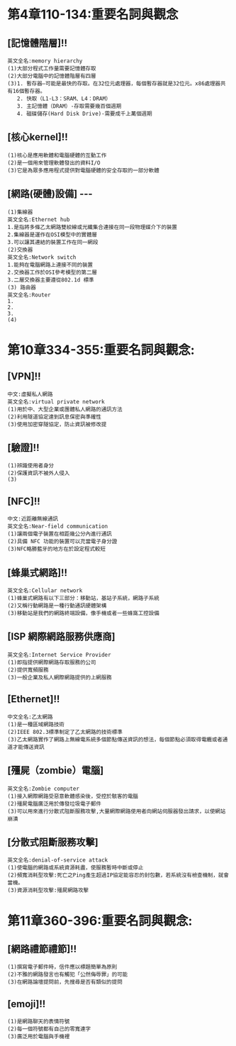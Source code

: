 # 第4章110-134:重要名詞與觀念
## [記憶體階層]!!
```
英文全名:memory hierarchy
(1)大部分程式工作量需要記憶體存取
(2)大部分電腦中的記憶體階層有四層
(3)1. 暫存器–可能是最快的存取。在32位元處理器，每個暫存器就是32位元。x86處理器共有16個暫存器。
   2. 快取（L1-L3：SRAM、L4：DRAM）
   3. 主記憶體（DRAM）-存取需要幾百個週期
   4. 磁碟儲存(Hard Disk Drive)-需要成千上萬個週期
```
## [核心kernel]!!
```
(1)核心是應用軟體和電腦硬體的互動工作
(2)是一個用來管理軟體發出的資料I/O
(3)它是為眾多應用程式提供對電腦硬體的安全存取的一部分軟體
```
## [網路(硬體)設備] ---
```
(1)集線器
英文全名:Ethernet hub
1.是指將多條乙太網路雙絞線或光纖集合連接在同一段物理媒介下的裝置
2.集線器是運作在OSI模型中的實體層
3.可以讓其連結的裝置工作在同一網段
(2)交換器
英文全名:Network switch
1.能夠在電腦網路上連接不同的裝置
2.交換器工作於OSI參考模型的第二層
3.二層交換器主要遵從802.1d 標準
(3) 路由器
英文全名:Router
1.
2.
3.
(4)
``` 
# 第10章334-355:重要名詞與觀念:
## [VPN]!!
```
中文:虛擬私人網路
英文全名:virtual private network
(1)用於中、大型企業或團體私人網路的通訊方法
(2)利用隧道協定達到訊息保密與準確性
(3)使用加密穿隧協定，防止資訊被修改提
```
## [驗證]!!
```
(1)辨識使用者身分
(2)保護資訊不被外人侵入
(3)
```
## [NFC]!!
```
中文:近距離無線通訊
英文全名:Near-field communication
(1)讓兩個電子裝置在相距幾公分內進行通訊
(2)具備 NFC 功能的裝置可以充當電子身分證
(3)NFC略勝藍牙的地方在於設定程式較短
```
## [蜂巢式網路]!!
```
英文全名:Cellular network
(1)蜂巢式網路有以下三部分：移動站，基站子系統，網路子系統
(2)又稱行動網路是一種行動通訊硬體架構
(3)移動站是我們的網路終端設備，像手機或者一些蜂窩工控設備 
```
## [ISP 網際網路服務供應商]
```
英文全名:Internet Service Provider
(1)即指提供網際網路存取服務的公司
(2)提供寬頻服務
(3)一般企業及私人網際網路提供的上網服務
```
## [Ethernet]!!
```
中文全名:乙太網路
(1)是一種區域網路技術
(2)IEEE 802.3標準制定了乙太網路的技術標準
(3)乙太網路實作了網路上無線電系統多個節點傳送資訊的想法，每個節點必須取得電纜或者通道才能傳送資訊
```
## [殭屍（zombie）電腦]
```
英文全名:Zombie computer
(1)接入網際網路受惡意軟體感染後，受控於駭客的電腦
(2)殭屍電腦廣泛用於傳發垃圾電子郵件
(3)可以用來進行分散式阻斷服務攻擊,大量網際網路使用者向網站伺服器發出請求，以使網站崩潰
```
## [分散式阻斷服務攻擊]
```
英文全名:denial-of-service attack
(1)使電腦的網路或系統資源耗盡，使服務暫時中斷或停止
(2)頻寬消耗型攻擊:死亡之Ping產生超過IP協定能容忍的封包數，若系統沒有檢查機制，就會當機。
(3)資源消耗型攻擊:殭屍網路攻擊
```
# 第11章360-396:重要名詞與觀念:
## [網路禮節禮節]!!
```
(1)撰寫電子郵件時，信件應以標題簡單為原則
(2)不雅的網路發言也有觸犯「公然侮辱罪」的可能
(3)在網路論壇提問前，先搜尋是否有類似的提問
```
## [emoji]!!
```
(1)是網路聊天的表情符號
(2)每一個符號都有自己的零寬連字
(3)廣泛用於電腦與手機裡
```
